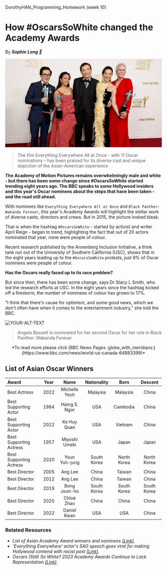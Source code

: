 DorothyHAN_Programming_Homework (week 10)  

# How \#OscarsSoWhite changed the Academy Awards  
By ***Sophie Long :pencil:***

![The film Everything Everywhere All at Once - with 11 Oscar nominations - has been praised for its diverse cast and unique depiction of the Asian-American experience.](image_oscar.png)
> The film Everything Everywhere All at Once - with 11 Oscar nominations - has been praised for its diverse cast and unique depiction of the Asian-American experience
 
**The Academy of Motion Pictures remains overwhelmingly male and white - but there has been some change since #OscarsSoWhite started trending eight years ago. The BBC speaks to some Hollywood insiders and this year's Oscar nominees about the steps that have been taken - and the road still ahead.**  

With nominees like `Everything Everywhere All at Once` and `Black Panther: Wakanda Forever`, this year's Academy Awards will highlight the stellar work of diverse casts, directors and crews. But in 2015, the picture looked bleak.  

That is when the hashtag `#OscarsSoWhite` - started by activist and writer April Reign - began to trend, highlighting the fact that out of 20 actors nominated that year, none were people of colour.  

Recent research published by the Annenberg Inclusion Initiative, a think tank run out of the University of Southern California (USC), shows that in the eight years leading up to the `#OscarsSoWhite` protests, just 8% of Oscar nominees were people of colour.  

**Has the Oscars really faced up to its race problem?**  

But since then, there has been some change, says Dr Stacy L Smith, who led the research efforts at USC. In the eight years since the hashtag kicked off a firestorm, the number of nominees of colour has grown to 17%.  

"I think that there's cause for optimism, and some good news, which we don't often have when it comes to the entertainment industry," she told the BBC.  

<picture>
 <source media="(prefers-color-scheme: dark)" srcset="https://ichef.bbci.co.uk/news/976/cpsprodpb/8338/production/_128929533_gettyimages-1436968094.jpg.webp">
 <img alt="YOUR-ALT-TEXT" src="https://ichef.bbci.co.uk/news/976/cpsprodpb/8338/production/_128929533_gettyimages-1436968094.jpg.webp">
</picture>  

> Angela Bassett is nominated for her second Oscar for her role in Black Panther: Wakanda Forever  

<div align="center">
*To read more please click [BBC News Pages :globe_with_meridians:](https://www.bbc.com/news/world-us-canada-64883399)*
</div>

 

## List of Asian Oscar Winners
|Award|Year|Name|Nationality|Born|Descent|
|:---|:---:|:---:|:---:|:---:|:---:|
|Best Actress|2022|Michelle Yeoh|Malaysia|Malaysia|China|
|Best Supporting Actor|1984|Haing S. Ngor|USA|Cambodia|China|
|Best Supporting Actor|2022|Ke Huy Quan|USA|Vietnam|China|
|Best Supporting Actress|1957|Miyoshi Umeki|USA|Japan|Japan|
|Best Supporting Actress|2020|Youn Yuh-jung|South Korea|North Korea|North Korea|
|Best Director|2005|Ang Lee|China|Taiwan|China|
|Best Director|2012|Ang Lee|China|Taiwan|China|
|Best Director|2019|Bong Joon-ho|South Korea|South Korea|South Korea|
|Best Director|2020|Chloé Zhao|China|China|China|
|Best Director|2022|Daniel Kwan|USA|USA|China|
  
### Related Resources  
- *List of Asian Academy Award winners and nominees [(Link)](https://en.wikipedia.org/wiki/List_of_Asian_Academy_Award_winners_and_nominees).*  
- *‘Everything Everywhere’ actor's SAG speech goes viral for making Hollywood contend with racist past [(Link)](https://www.nbcnews.com/news/asian-america/everything-everywhere-actors-sag-speech-goes-viral-making-hollywood-co-rcna72460).*
- *Oscars (Still) So White? 2023 Academy Awards Continue to Lack Representation [(Link)](https://news.wttw.com/2023/03/11/oscars-still-so-white-2023-academy-awards-continue-lack-representation).*  


